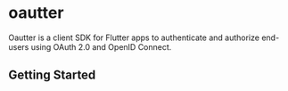 # oautter

Oautter is a client SDK for Flutter apps to authenticate and authorize end-users using OAuth 2.0 and OpenID Connect. 

## Getting Started

